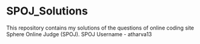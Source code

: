 # SPOJ_Solutions

This repository contains my solutions of the questions of online coding site Sphere Online Judge (SPOJ).
SPOJ Username - atharva13
